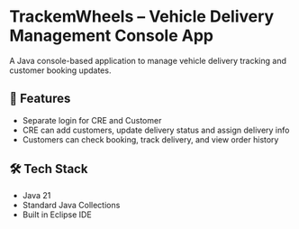 # TrackemWheels – Vehicle Delivery Management Console App

A Java console-based application to manage vehicle delivery tracking and customer booking updates.

## 🔧 Features
- Separate login for CRE and Customer
- CRE can add customers, update delivery status and assign delivery info
- Customers can check booking, track delivery, and view order history

## 🛠 Tech Stack
- Java 21
- Standard Java Collections
- Built in Eclipse IDE

